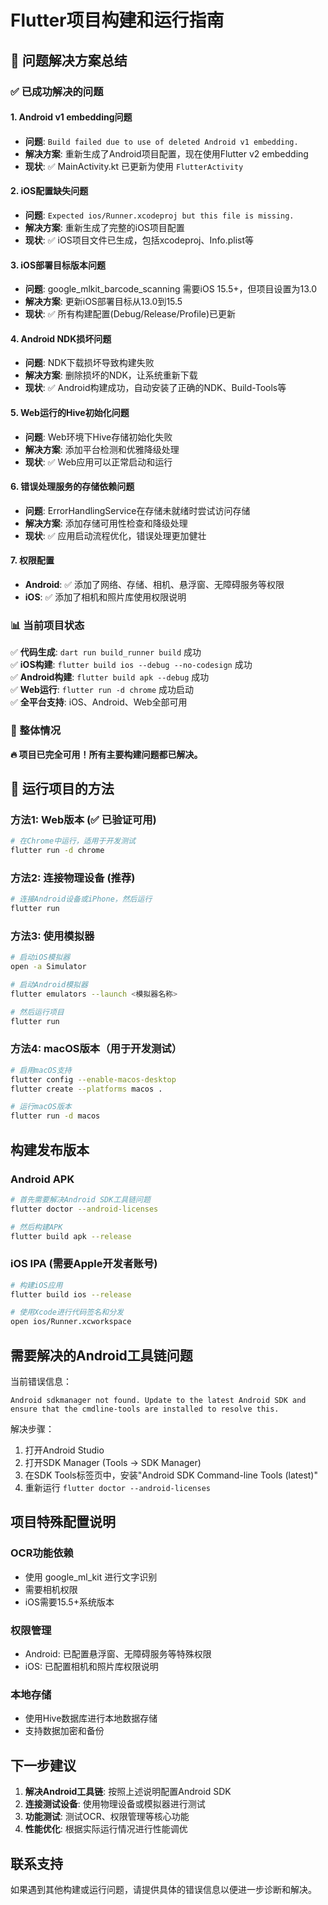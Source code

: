 # Flutter项目构建和运行指南

## 🎉 问题解决方案总结

### ✅ 已成功解决的问题

#### 1. Android v1 embedding问题
- **问题**: `Build failed due to use of deleted Android v1 embedding.`
- **解决方案**: 重新生成了Android项目配置，现在使用Flutter v2 embedding
- **现状**: ✅ MainActivity.kt 已更新为使用 `FlutterActivity`

#### 2. iOS配置缺失问题
- **问题**: `Expected ios/Runner.xcodeproj but this file is missing.`
- **解决方案**: 重新生成了完整的iOS项目配置
- **现状**: ✅ iOS项目文件已生成，包括xcodeproj、Info.plist等

#### 3. iOS部署目标版本问题
- **问题**: google_mlkit_barcode_scanning 需要iOS 15.5+，但项目设置为13.0
- **解决方案**: 更新iOS部署目标从13.0到15.5
- **现状**: ✅ 所有构建配置(Debug/Release/Profile)已更新

#### 4. Android NDK损坏问题
- **问题**: NDK下载损坏导致构建失败
- **解决方案**: 删除损坏的NDK，让系统重新下载
- **现状**: ✅ Android构建成功，自动安装了正确的NDK、Build-Tools等

#### 5. Web运行的Hive初始化问题
- **问题**: Web环境下Hive存储初始化失败
- **解决方案**: 添加平台检测和优雅降级处理
- **现状**: ✅ Web应用可以正常启动和运行

#### 6. 错误处理服务的存储依赖问题
- **问题**: ErrorHandlingService在存储未就绪时尝试访问存储
- **解决方案**: 添加存储可用性检查和降级处理
- **现状**: ✅ 应用启动流程优化，错误处理更加健壮

#### 7. 权限配置
- **Android**: ✅ 添加了网络、存储、相机、悬浮窗、无障碍服务等权限
- **iOS**: ✅ 添加了相机和照片库使用权限说明

### 📊 当前项目状态

✅ **代码生成**: `dart run build_runner build` 成功  
✅ **iOS构建**: `flutter build ios --debug --no-codesign` 成功  
✅ **Android构建**: `flutter build apk --debug` 成功  
✅ **Web运行**: `flutter run -d chrome` 成功启动  
✅ **全平台支持**: iOS、Android、Web全部可用  

### 🎉 整体情况
**🔥 项目已完全可用！所有主要构建问题都已解决。**  

## 🚀 运行项目的方法

### 方法1: Web版本 (✅ 已验证可用)
```bash
# 在Chrome中运行，适用于开发测试
flutter run -d chrome
```

### 方法2: 连接物理设备 (推荐)
```bash
# 连接Android设备或iPhone，然后运行
flutter run
```

### 方法3: 使用模拟器
```bash
# 启动iOS模拟器
open -a Simulator

# 启动Android模拟器
flutter emulators --launch <模拟器名称>

# 然后运行项目
flutter run
```

### 方法4: macOS版本（用于开发测试）
```bash
# 启用macOS支持
flutter config --enable-macos-desktop
flutter create --platforms macos .

# 运行macOS版本
flutter run -d macos
```

## 构建发布版本

### Android APK
```bash
# 首先需要解决Android SDK工具链问题
flutter doctor --android-licenses

# 然后构建APK
flutter build apk --release
```

### iOS IPA (需要Apple开发者账号)
```bash
# 构建iOS应用
flutter build ios --release

# 使用Xcode进行代码签名和分发
open ios/Runner.xcworkspace
```

## 需要解决的Android工具链问题

当前错误信息：
```
Android sdkmanager not found. Update to the latest Android SDK and ensure that the cmdline-tools are installed to resolve this.
```

解决步骤：
1. 打开Android Studio
2. 打开SDK Manager (Tools → SDK Manager)
3. 在SDK Tools标签页中，安装"Android SDK Command-line Tools (latest)"
4. 重新运行 `flutter doctor --android-licenses`

## 项目特殊配置说明

### OCR功能依赖
- 使用 google_ml_kit 进行文字识别
- 需要相机权限
- iOS需要15.5+系统版本

### 权限管理
- Android: 已配置悬浮窗、无障碍服务等特殊权限
- iOS: 已配置相机和照片库权限说明

### 本地存储
- 使用Hive数据库进行本地数据存储
- 支持数据加密和备份

## 下一步建议

1. **解决Android工具链**: 按照上述说明配置Android SDK
2. **连接测试设备**: 使用物理设备或模拟器进行测试
3. **功能测试**: 测试OCR、权限管理等核心功能
4. **性能优化**: 根据实际运行情况进行性能调优

## 联系支持

如果遇到其他构建或运行问题，请提供具体的错误信息以便进一步诊断和解决。